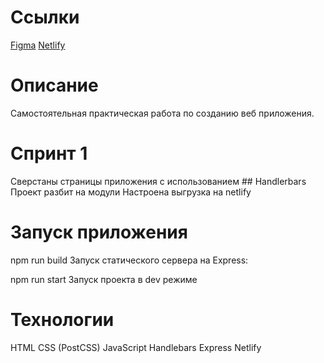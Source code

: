 # Ссылки
<a href="https://daniilshat.ru/" target="_blank">Figma</a>
<a href="https://daniilshat.ru/" target="_blank">Netlify</a>

# Описание
Самостоятельная практическая работа по созданию веб приложения.

# Спринт 1

Сверстаны страницы приложения с использованием ## Handlerbars
Проект разбит на модули
Настроена выгрузка на netlify

# Запуск приложения
npm run build
Запуск статического сервера на Express:

npm run start
Запуск проекта в dev режиме


# Технологии
HTML
CSS (PostCSS)
JavaScript
Handlebars
Express
Netlify
